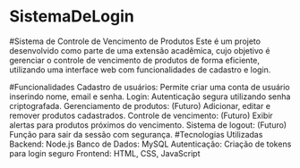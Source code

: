 # SistemaDeLogin

#Sistema de Controle de Vencimento de Produtos
Este é um projeto desenvolvido como parte de uma extensão acadêmica, cujo objetivo é gerenciar o controle de vencimento de produtos de forma eficiente, utilizando uma interface web com funcionalidades de cadastro e login.

#Funcionalidades
Cadastro de usuários: Permite criar uma conta de usuário inserindo nome, email e senha.
Login: Autenticação segura utilizando senha criptografada.
Gerenciamento de produtos: (Futuro) Adicionar, editar e remover produtos cadastrados.
Controle de vencimento: (Futuro) Exibir alertas para produtos próximos do vencimento.
Sistema de logout: (Futuro) Função para sair da sessão com segurança.
#Tecnologias Utilizadas
Backend: Node.js
Banco de Dados: MySQL
Autenticação: Criação de tokens para login seguro
Frontend: HTML, CSS, JavaScript

